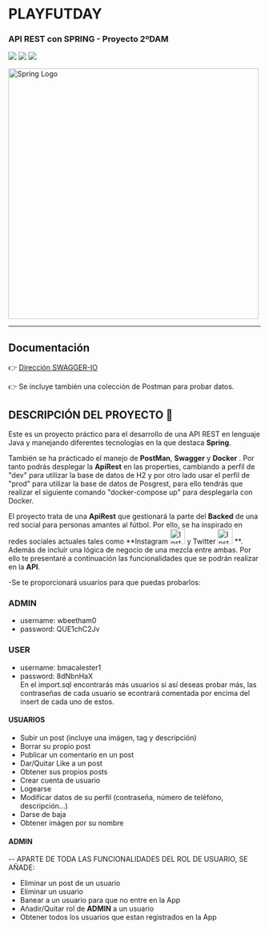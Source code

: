 # PLAYFUTDAY
### API REST con SPRING - Proyecto 2ºDAM

<img src="https://img.shields.io/badge/Spring--Framework-5.7-green"/> <img src="https://img.shields.io/badge/Apache--Maven-3.8.6-blue"/> <img src="https://img.shields.io/badge/Java-17.0-brightgreen"/>

 <img src="https://niixer.com/wp-content/uploads/2020/11/spring-boot.png" width="500" alt="Spring Logo"/>
 
___


## **Documentación**

:point_right: [Dirección SWAGGER-IO](http://localhost:8080/swagger-ui/index.html)

:point_right: Se incluye también una colección de Postman para probar datos.

## **DESCRIPCIÓN DEL PROYECTO** :speech_balloon:

Este es un proyecto práctico para el desarrollo de una API REST en lenguaje Java y manejando diferentes tecnologías en la que destaca **Spring**.

También se ha prácticado el manejo de **PostMan**, **Swagger** y **Docker** . Por tanto podrás desplegar la **ApiRest** en las properties, cambiando a perfil de "dev" para utilizar la base de datos de H2 y por otro lado usar el perfil de "prod" para utilizar la base de datos de Posgrest, para ello tendrás que realizar el siguiente comando "docker-compose up" para desplegarla con Docker.

El proyecto trata de una **ApiRest** que gestionará la parte del **Backed** de una red social para personas amantes al fútbol. Por ello, se ha inspirado en redes sociales actuales tales como **Instagram   <img src="https://simpleicons.org/icons/instagram.svg" alt="Instagram Icon" width="30" height="30" style="fill: #E4405F;">
 y Twitter <img src="https://simpleicons.org/icons/twitter.svg" alt="Instagram Icon" width="30" height="30" style="fill: #E4405F;"> **. <br>
 Además de incluír una lógica de negocio de una mezcla entre ambas. Por ello te presentaré a continuación las funcionalidades que se podrán realizar en la **API**.
 
  -Se te proporcionará usuarios para que puedas probarlos:<br>
 ### ADMIN
 - username: wbeetham0
 - password: QUE1chC2Jv
 ### USER
 - username: bmacalester1
 - password: 8dNbnHaX
 <br>En el import.sql encontrarás más usuarios si así deseas probar más, las contraseñas de cada usuario se econtrará comentada por encima del insert de cada uno de estos.
 
 #### USUARIOS ####
- Subir un post (incluye una imágen, tag y descripción)<br>
- Borrar su propio post<br>
- Publicar un comentario en un post
- Dar/Quitar Like a un post
- Obtener sus propios posts
- Crear cuenta de usuario
- Logearse
- Modificar datos de su perfil (contraseña, número de teléfono, descripción...)
- Darse de baja
- Obtener imágen por su nombre
 #### ADMIN ####
-- APARTE DE TODA LAS FUNCIONALIDADES DEL ROL DE USUARIO, SE AÑADE:
- Eliminar un post de un usuario
- Eliminar un usuario
- Banear a un usuario para que no entre en la App
- Añadir/Quitar rol de **ADMIN** a un usuario
- Obtener todos los usuarios que estan registrados en la App

